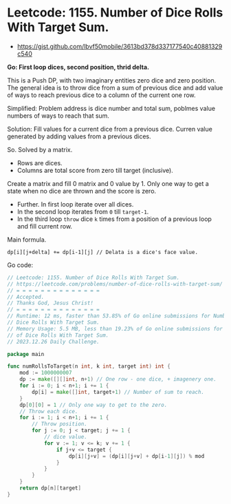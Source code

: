 # Leetcode: 1155. Number of Dice Rolls With Target Sum.

- https://gist.github.com/lbvf50mobile/3613bd378d337177540c40881329c540

**Go: First loop dices, second position, thrid delta.**


This is a Push DP, with two imaginary entities zero dice and zero position.
The general idea is to throw dice from a sum of previous dice and add value of
ways to reach previous dice to a column of the current one row.

Simplified: Problem address is dice number and total sum, poblmes value
numbers of ways to reach that sum.

Solution: Fill values for a current dice from a previous dice. Curren value
generated by adding values from a previous dices.



So. Solved by a matrix.


- Rows are dices.
- Columns are total score from zero till target (inclusive).


Create a matrix and fill 0 matrix and 0 value by 1. Only one way to get a
state when no dice are thrown and the score is zero.


- Further. In first loop iterate over all dices.
- In the second loop iterates from `0` till `target-1`.
- In the third loop `throw` dice `k` times from a position of a previous loop
  and fill current row.


Main formula.

`dp[i][j+delta] += dp[i-1][j] // Delata is a dice's face value.`

Go code:
```Go
// Leetcode: 1155. Number of Dice Rolls With Target Sum.
// https://leetcode.com/problems/number-of-dice-rolls-with-target-sum/
// = = = = = = = = = = = = = =
// Accepted.
// Thanks God, Jesus Christ!
// = = = = = = = = = = = = = =
// Runtime: 12 ms, faster than 53.85% of Go online submissions for Number of
// Dice Rolls With Target Sum.
// Memory Usage: 5.5 MB, less than 19.23% of Go online submissions for Number
// of Dice Rolls With Target Sum.
// 2023.12.26 Daily Challenge.

package main

func numRollsToTarget(n int, k int, target int) int {
	mod := 1000000007
	dp := make([][]int, n+1) // One row - one dice, + imagenery one.
	for i := 0; i < n+1; i += 1 {
		dp[i] = make([]int, target+1) // Number of sum to reach.
	}
	dp[0][0] = 1 // Only one way to get to the zero.
	// Throw each dice.
	for i := 1; i < n+1; i += 1 {
		// Throw position.
		for j := 0; j < target; j += 1 {
			// dice value.
			for v := 1; v <= k; v += 1 {
				if j+v <= target {
					dp[i][j+v] = (dp[i][j+v] + dp[i-1][j]) % mod
				}
			}
		}
	}
	return dp[n][target]
}
```
